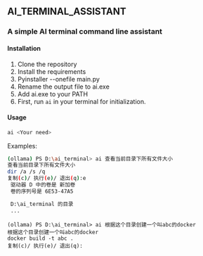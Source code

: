 ## AI_TERMINAL_ASSISTANT

### A simple AI terminal command line assistant

#### Installation

1. Clone the repository
2. Install the requirements
3. Pyinstaller --onefile main.py
4. Rename the output file to ai.exe
5. Add ai.exe to your PATH
6. First, run `ai` in your terminal for initialization.


#### Usage

``` bash
ai <Your need>
```

Examples:

``` bash
(ollama) PS D:\ai_terminal> ai 查看当前目录下所有文件大小
查看当前目录下所有文件大小
dir /a /s /q
复制(c)/ 执行(e)/ 退出(q):e
 驱动器 D 中的卷是 新加卷
 卷的序列号是 6E53-47A5

 D:\ai_terminal 的目录
 ...
```


```
(ollama) PS D:\ai_terminal> ai 根据这个目录创建一个叫abc的docker
根据这个目录创建一个叫abc的docker
docker build -t abc .
复制(c)/ 执行(e)/ 退出(q):
```
